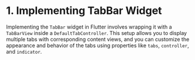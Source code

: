 # 1. Implementing TabBar Widget
Implementing the `TabBar` widget in Flutter involves wrapping it with a `TabBarView` inside a `DefaultTabController`. This setup allows you to display multiple tabs with corresponding content views, and you can customize the appearance and behavior of the tabs using properties like `tabs`, `controller`, and `indicator`.